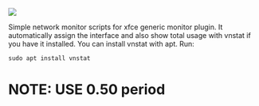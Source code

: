 ![](https://i.ibb.co/PZyWF0s/netmon.png)

Simple network monitor scripts for xfce generic monitor plugin. It automatically assign the interface and also show total usage with vnstat if you have it installed. You can install vnstat with apt. Run:
```
sudo apt install vnstat
```
# NOTE: USE 0.50 period
